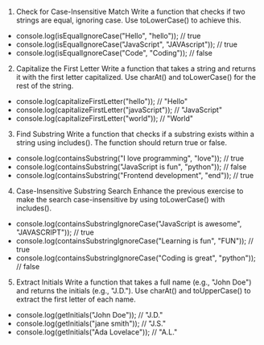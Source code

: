 1. Check for Case-Insensitive Match
Write a function that checks if two strings are equal, ignoring case. Use toLowerCase() to achieve this.

* console.log(isEqualIgnoreCase("Hello", "hello")); // true
* console.log(isEqualIgnoreCase("JavaScript", "JAVAscript")); // true
* console.log(isEqualIgnoreCase("Code", "Coding")); // false

2. Capitalize the First Letter
Write a function that takes a string and returns it with the first letter capitalized. Use charAt() and toLowerCase() for the rest of the string.

* console.log(capitalizeFirstLetter("hello")); // "Hello"
* console.log(capitalizeFirstLetter("javaScript")); // "JavaScript"
* console.log(capitalizeFirstLetter("world")); // "World"

3. Find Substring
Write a function that checks if a substring exists within a string using includes(). The function should return true or false.

* console.log(containsSubstring("I love programming", "love")); // true
* console.log(containsSubstring("JavaScript is fun", "python")); // false
* console.log(containsSubstring("Frontend development", "end")); // true



4. Case-Insensitive Substring Search
Enhance the previous exercise to make the search case-insensitive by using toLowerCase() with includes().

* console.log(containsSubstringIgnoreCase("JavaScript is awesome", "JAVASCRIPT")); // true
* console.log(containsSubstringIgnoreCase("Learning is fun", "FUN")); // true
* console.log(containsSubstringIgnoreCase("Coding is great", "python")); // false


5. Extract Initials
Write a function that takes a full name (e.g., "John Doe") and returns the initials (e.g., "J.D."). Use charAt() and toUpperCase() to extract the first letter of each name.

* console.log(getInitials("John Doe")); // "J.D."
* console.log(getInitials("jane smith")); // "J.S."
* console.log(getInitials("Ada Lovelace")); // "A.L."
